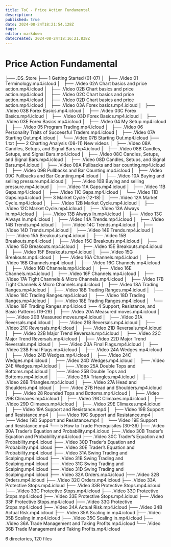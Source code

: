 ```yaml
---
title: ToC - Price Action Fundamental
description: 
published: true
date: 2024-08-24T18:21:54.128Z
tags: 
editor: markdown
dateCreated: 2024-08-24T18:16:21.838Z
---
```


# Price Action Fundamental
├── .DS_Store
├── 1 Getting Started (01-07)
│   ├── .Video 01 Terminology.mp4.icloud
│   ├── .Video 02A Chart basics and price action.mp4.icloud
│   ├── .Video 02B Chart basics and price action.mp4.icloud
│   ├── .Video 02C Chart basics and price action.mp4.icloud
│   ├── .Video 02D Chart basics and price action.mp4.icloud
│   ├── .Video 03A Forex basics.mp4.icloud
│   ├── .Video 03B Forex Basics.mp4.icloud
│   ├── .Video 03C Forex Basics.mp4.icloud
│   ├── .Video 03D Forex Basics.mp4.icloud
│   ├── .Video 03E Forex Basics.mp4.icloud
│   ├── .Video 04 My Setup.mp4.icloud
│   ├── .Video 05 Program Trading.mp4.icloud
│   ├── .Video 06 Personality Traits of Successful Traders.mp4.icloud
│   ├── .Video 07A Starting Out.mp4.icloud
│   └── .Video 07B Starting Out.mp4.icloud
├── 1.txt
├── 2 Charting Analysis (08-11) New videos
│   ├── .Video 08A Candles, Setups, and Signal Bars.mp4.icloud
│   ├── .Video 08B Candles, Setups, and Signal Bars.mp4.icloud
│   ├── .Video 08C Candles, Setups, and Signal Bars.mp4.icloud
│   ├── .Video 08D Candles, Setups, and Signal Bars.mp4.icloud
│   ├── .Video 09A Pullbacks and bar counting.mp4.icloud
│   ├── .Video 09B Pullbacks and Bar Counting.mp4.icloud
│   ├── .Video 09C Pullbacks and Bar Counting.mp4.icloud
│   ├── .Video 10A Buying and selling pressure.mp4.icloud
│   ├── .Video 10B Buying and selling pressure.mp4.icloud
│   ├── .Video 11A Gaps.mp4.icloud
│   ├── .Video 11B Gaps.mp4.icloud
│   ├── .Video 11C Gaps.mp4.icloud
│   └── .Video 11D Gaps.mp4.icloud
├── 3 Market Cycle (12-18)
│   ├── .Video 12A Market Cycle.mp4.icloud
│   ├── .Video 12B Market Cycle.mp4.icloud
│   ├── .Video 12C Market Cycle.mp4.icloud
│   ├── .Video 13A Always In.mp4.icloud
│   ├── .Video 13B Always In.mp4.icloud
│   ├── .Video 13C Always In.mp4.icloud
│   ├── .Video 14A Trends.mp4.icloud
│   ├── .Video 14B Trends.mp4.icloud
│   ├── .Video 14C Trends.mp4.icloud
│   ├── .Video 14D Trends.mp4.icloud
│   ├── .Video 14E Trends.mp4.icloud
│   ├── .Video 15A Breakouts.mp4.icloud
│   ├── .Video 15B Breakouts.mp4.icloud
│   ├── .Video 15C Breakouts.mp4.icloud
│   ├── .Video 15D Breakouts.mp4.icloud
│   ├── .Video 15E Breakouts.mp4.icloud
│   ├── .Video 15F Breakouts.mp4.icloud
│   ├── .Video 15G Breakouts.mp4.icloud
│   ├── .Video 16A Channels.mp4.icloud
│   ├── .Video 16B Channels.mp4.icloud
│   ├── .Video 16C Channels.mp4.icloud
│   ├── .Video 16D Channels.mp4.icloud
│   ├── .Video 16E Channels.mp4.icloud
│   ├── .Video 16F Channels.mp4.icloud
│   ├── .Video 17A Tight Channels & Micro Channels.mp4.icloud
│   ├── .Video 17B Tight Channels & Micro Channels.mp4.icloud
│   ├── .Video 18A Trading Ranges.mp4.icloud
│   ├── .Video 18B Trading Ranges.mp4.icloud
│   ├── .Video 18C Trading Ranges.mp4.icloud
│   ├── .Video 18D Trading Ranges.mp4.icloud
│   ├── .Video 18E Trading Ranges.mp4.icloud
│   └── .Video 18F Trading Ranges.mp4.icloud
├── 4 Support, Resistance, and Basic Patterns (19-29)
│   ├── .Video 20A Measured moves.mp4.icloud
│   ├── .Video 20B Measured moves.mp4.icloud
│   ├── .Video 21A Reversals.mp4.icloud
│   ├── .Video 21B Reversals.mp4.icloud
│   ├── .Video 21C Reversals.mp4.icloud
│   ├── .Video 21D Reversals.mp4.icloud
│   ├── .Video 22B Major Trend Reversals.mp4.icloud
│   ├── .Video 22C Major Trend Reversals.mp4.icloud
│   ├── .Video 22D Major Trend Reversals.mp4.icloud
│   ├── .Video 23A Final Flags.mp4.icloud
│   ├── .Video 23B Final Flags.mp4.icloud
│   ├── .Video 24A Wedges.mp4.icloud
│   ├── .Video 24B Wedges.mp4.icloud
│   ├── .Video 24C Wedges.mp4.icloud
│   ├── .Video 24D Wedges.mp4.icloud
│   ├── .Video 24E Wedges.mp4.icloud
│   ├── .Video 25A Double Tops and Bottoms.mp4.icloud
│   ├── .Video 25B Double Tops and Bottoms.mp4.icloud
│   ├── .Video 26A Triangles.mp4.icloud
│   ├── .Video 26B Triangles.mp4.icloud
│   ├── .Video 27A Head and Shoulders.mp4.icloud
│   ├── .Video 27B Head and Shoulders.mp4.icloud
│   ├── .Video 28 Rounded Tops and Bottoms.mp4.icloud
│   ├── .Video 29B Climaxes.mp4.icloud
│   ├── .Video 29C Climaxes.mp4.icloud
│   ├── .Video 29D Climaxes.mp4.icloud
│   ├── .Video 29E Climaxes.mp4.icloud
│   ├── Video 19A Support and Resistance.mp4
│   ├── Video 19B Support and Resistance.mp4
│   ├── Video 19C Support and Resistance.mp4
│   ├── Video 19D Support and Resistance.mp4
│   └── Video 19E Support and Resistance.mp4
└── 5 How to Trade Prerequisites (30-36)
    ├── .Video 30A Trader’s Equation and Probability.mp4.icloud
    ├── .Video 30B Trader’s Equation and Probability.mp4.icloud
    ├── .Video 30C Trader’s Equation and Probability.mp4.icloud
    ├── .Video 30D Trader’s Equation and Probability.mp4.icloud
    ├── .Video 30E Trader’s Equation and Probability.mp4.icloud
    ├── .Video 31A Swing Trading and Scalping.mp4.icloud
    ├── .Video 31B Swing Trading and Scalping.mp4.icloud
    ├── .Video 31C Swing Trading and Scalping.mp4.icloud
    ├── .Video 31D Swing Trading and Scalping.mp4.icloud
    ├── .Video 32A Orders.mp4.icloud
    ├── .Video 32B Orders.mp4.icloud
    ├── .Video 32C Orders.mp4.icloud
    ├── .Video 33A Protective Stops.mp4.icloud
    ├── .Video 33B Protective Stops.mp4.icloud
    ├── .Video 33C Protective Stops.mp4.icloud
    ├── .Video 33D Protective Stops.mp4.icloud
    ├── .Video 33E Protective Stops.mp4.icloud
    ├── .Video 33F Protective Stops.mp4.icloud
    ├── .Video 33G Protective Stops.mp4.icloud
    ├── .Video 34A Actual Risk.mp4.icloud
    ├── .Video 34B Actual Risk.mp4.icloud
    ├── .Video 35A Scaling in.mp4.icloud
    ├── .Video 35B Scaling in.mp4.icloud
    ├── .Video 35C Scaling in.mp4.icloud
    ├── .Video 36A Trade Management and Taking Profits.mp4.icloud
    └── .Video 36B Trade Management and Taking Profits.mp4.icloud

6 directories, 120 files
